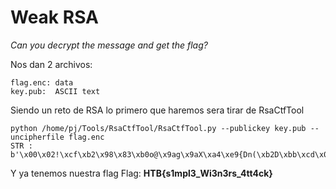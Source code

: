 # Weak RSA
*Can you decrypt the message and get the flag?*

Nos dan 2 archivos:
```
flag.enc: data
key.pub:  ASCII text
```
Siendo un reto de RSA lo primero que haremos sera tirar de RsaCtfTool
```
python /home/pj/Tools/RsaCtfTool/RsaCtfTool.py --publickey key.pub --uncipherfile flag.enc
STR : b'\x00\x02!\xcf\xb2\x98\x83\xb0o@\x9ag\x9aX\xa4\xe9{Dn(\xb2D\xbb\xcd\x06\x87\xd1x\xa8\xab\x87"\xbf\x86\xda\x06\xa6.\x04,\x89-)!\xb36W\x1e\x9f\xf7\xac\x9d\x89\xba\x90Q+\xacL\xfb\x8d~J9\x01\xbb\xcc\xf5\xdf\xac\x01\xb2{\xdd\xd3_\x1c\xa5SD\xa7YC\xdf\x9a\x18\xea\xdb4L\xf7\xcfU\xfa\x0b\xaap\x05\xbf\xe3/A\x00HTB{s1mpl3_Wi3n3rs_4tt4ck}'
```
Y ya tenemos nuestra flag
Flag: **HTB{s1mpl3_Wi3n3rs_4tt4ck}**
